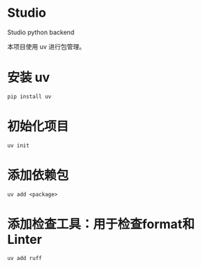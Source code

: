 # Studio

Studio python backend

本项目使用 uv 进行包管理。

# 安装 uv
```
pip install uv
```

# 初始化项目
```
uv init
```


# 添加依赖包
```
uv add <package>
```

# 添加检查工具：用于检查format和Linter
```
uv add ruff
```